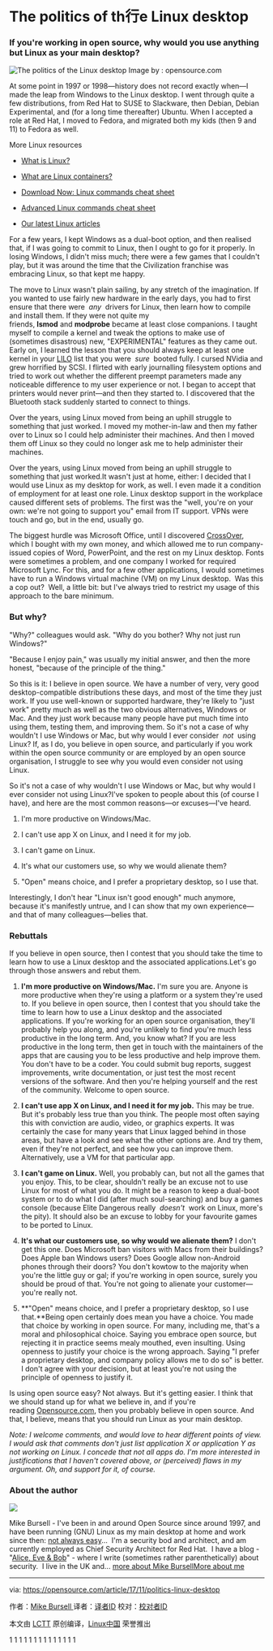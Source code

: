 The politics of th行e Linux desktop
============================================================

### If you're working in open source, why would you use anything but Linux as your main desktop?

 
![The politics of the Linux desktop](https://opensource.com/sites/default/files/styles/image-full-size/public/lead-images/BUSINESS_networks.png?itok=XasNXxKs "The politics of the Linux desktop")
Image by : opensource.com

At some point in 1997 or 1998—history does not record exactly when—I made the leap from Windows to the Linux desktop. I went through quite a few distributions, from Red Hat to SUSE to Slackware, then Debian, Debian Experimental, and (for a long time thereafter) Ubuntu. When I accepted a role at Red Hat, I moved to Fedora, and migrated both my kids (then 9 and 11) to Fedora as well.

More Linux resources

*   [What is Linux?][1]

*   [What are Linux containers?][2]

*   [Download Now: Linux commands cheat sheet][3]

*   [Advanced Linux commands cheat sheet][4]

*   [Our latest Linux articles][5]

For a few years, I kept Windows as a dual-boot option, and then realised that, if I was going to commit to Linux, then I ought to go for it properly. In losing Windows, I didn't miss much; there were a few games that I couldn't play, but it was around the time that the Civilization franchise was embracing Linux, so that kept me happy.

The move to Linux wasn't plain sailing, by any stretch of the imagination. If you wanted to use fairly new hardware in the early days, you had to first ensure that there were  _any_  drivers for Linux, then learn how to compile and install them. If they were not quite my friends, **lsmod** and **modprobe** became at least close companions. I taught myself to compile a kernel and tweak the options to make use of (sometimes disastrous) new, "EXPERIMENTAL" features as they came out. Early on, I learned the lesson that you should always keep at least one kernel in your [LILO][12] list that you were  _sure_  booted fully. I cursed NVidia and grew horrified by SCSI. I flirted with early journalling filesystem options and tried to work out whether the different preempt parameters made any noticeable difference to my user experience or not. I began to accept that printers would never print—and then they started to. I discovered that the Bluetooth stack suddenly started to connect to things.

Over the years, using Linux moved from being an uphill struggle to something that just worked. I moved my mother-in-law and then my father over to Linux so I could help administer their machines. And then I moved them off Linux so they could no longer ask me to help administer their machines.

Over the years, using Linux moved from being an uphill struggle to something that just worked.It wasn't just at home, either: I decided that I would use Linux as my desktop for work, as well. I even made it a condition of employment for at least one role. Linux desktop support in the workplace caused different sets of problems. The first was the "well, you're on your own: we're not going to support you" email from IT support. VPNs were touch and go, but in the end, usually go.

The biggest hurdle was Microsoft Office, until I discovered [CrossOver][13], which I bought with my own money, and which allowed me to run company-issued copies of Word, PowerPoint, and the rest on my Linux desktop. Fonts were sometimes a problem, and one company I worked for required Microsoft Lync. For this, and for a few other applications, I would sometimes have to run a Windows virtual machine (VM) on my Linux desktop.  Was this a cop out?  Well, a little bit: but I've always tried to restrict my usage of this approach to the bare minimum.

### But why?

"Why?" colleagues would ask. "Why do you bother? Why not just run Windows?"

"Because I enjoy pain," was usually my initial answer, and then the more honest, "because of the principle of the thing."

So this is it: I believe in open source. We have a number of very, very good desktop-compatible distributions these days, and most of the time they just work. If you use well-known or supported hardware, they're likely to "just work" pretty much as well as the two obvious alternatives, Windows or Mac. And they just work because many people have put much time into using them, testing them, and improving them. So it's not a case of why wouldn't I use Windows or Mac, but why would I ever consider  _not_  using Linux? If, as I do, you believe in open source, and particularly if you work within the open source community or are employed by an open source organisation, I struggle to see why you would even consider not using Linux.

So it's not a case of why wouldn't I use Windows or Mac, but why would I ever consider not using Linux?I've spoken to people about this (of course I have), and here are the most common reasons—or excuses—I've heard.

1.  I'm more productive on Windows/Mac.

2.  I can't use app X on Linux, and I need it for my job.

3.  I can't game on Linux.

4.  It's what our customers use, so why we would alienate them?

5.  "Open" means choice, and I prefer a proprietary desktop, so I use that.

Interestingly, I don't hear "Linux isn't good enough" much anymore, because it's manifestly untrue, and I can show that my own experience—and that of many colleagues—belies that.

### Rebuttals

If you believe in open source, then I contest that you should take the time to learn how to use a Linux desktop and the associated applications.Let's go through those answers and rebut them.

1.  **I'm more productive on Windows/Mac.** I'm sure you are. Anyone is more productive when they're using a platform or a system they're used to. If you believe in open source, then I contest that you should take the time to learn how to use a Linux desktop and the associated applications. If you're working for an open source organisation, they'll probably help you along, and you're unlikely to find you're much less productive in the long term. And, you know what? If you are less productive in the long term, then get in touch with the maintainers of the apps that are causing you to be less productive and help improve them. You don't have to be a coder. You could submit bug reports, suggest improvements, write documentation, or just test the most recent versions of the software. And then you're helping yourself and the rest of the community. Welcome to open source.

1.  **I can't use app X on Linux, and I need it for my job.** This may be true. But it's probably less true than you think. The people most often saying this with conviction are audio, video, or graphics experts. It was certainly the case for many years that Linux lagged behind in those areas, but have a look and see what the other options are. And try them, even if they're not perfect, and see how you can improve them. Alternatively, use a VM for that particular app.

1.  **I can't game on Linux.** Well, you probably can, but not all the games that you enjoy. This, to be clear, shouldn't really be an excuse not to use Linux for most of what you do. It might be a reason to keep a dual-boot system or to do what I did (after much soul-searching) and buy a games console (because Elite Dangerous really  _doesn't_  work on Linux, more's the pity). It should also be an excuse to lobby for your favourite games to be ported to Linux.

1.  **It's what our customers use, so why would we alienate them?** I don't get this one. Does Microsoft ban visitors with Macs from their buildings? Does Apple ban Windows users? Does Google allow non-Android phones through their doors? You don't kowtow to the majority when you're the little guy or gal; if you're working in open source, surely you should be proud of that. You're not going to alienate your customer—you're really not.

1.  **"Open" means choice, and I prefer a proprietary desktop, so I use that.**Being open certainly does mean you have a choice. You made that choice by working in open source. For many, including me, that's a moral and philosophical choice. Saying you embrace open source, but rejecting it in practice seems mealy mouthed, even insulting. Using openness to justify your choice is the wrong approach. Saying "I prefer a proprietary desktop, and company policy allows me to do so" is better. I don't agree with your decision, but at least you're not using the principle of openness to justify it.

Is using open source easy? Not always. But it's getting easier. I think that we should stand up for what we believe in, and if you're reading [Opensource.com][14], then you probably believe in open source. And that, I believe, means that you should run Linux as your main desktop.

 _Note: I welcome comments, and would love to hear different points of view. I would ask that comments don't just list application X or application Y as not working on Linux. I concede that not all apps do. I'm more interested in justifications that I haven't covered above, or (perceived) flaws in my argument. Oh, and support for it, of course._ 


### About the author

 [![](https://opensource.com/sites/default/files/styles/profile_pictures/public/pictures/2017-05-10_0129.jpg?itok=Uh-eKFhx)][15] 
 
 Mike Bursell - I've been in and around Open Source since around 1997, and have been running (GNU) Linux as my main desktop at home and work since then: [not always easy][7]...  I'm a security bod and architect, and am currently employed as Chief Security Architect for Red Hat.  I have a blog - "[Alice, Eve & Bob][8]" - where I write (sometimes rather parenthetically) about security.  I live in the UK and... [more about Mike Bursell][9][More about me][10]

--------------------------------------------------------------------------------

via: https://opensource.com/article/17/11/politics-linux-desktop

作者：[Mike Bursell ][a]
译者：[译者ID](https://github.com/译者ID)
校对：[校对者ID](https://github.com/校对者ID)

本文由 [LCTT](https://github.com/LCTT/TranslateProject) 原创编译，[Linux中国](https://linux.cn/) 荣誉推出

[a]:https://opensource.com/users/mikecamel
[1]:https://opensource.com/resources/what-is-linux?intcmp=70160000000h1jYAAQ&utm_source=intcallout&utm_campaign=linuxcontent
[2]:https://opensource.com/resources/what-are-linux-containers?intcmp=70160000000h1jYAAQ&utm_source=intcallout&utm_campaign=linuxcontent
[3]:https://developers.redhat.com/promotions/linux-cheatsheet/?intcmp=70160000000h1jYAAQ&utm_source=intcallout&utm_campaign=linuxcontent
[4]:https://developers.redhat.com/cheat-sheet/advanced-linux-commands-cheatsheet?intcmp=70160000000h1jYAAQ&utm_source=intcallout&utm_campaign=linuxcontent
[5]:https://opensource.com/tags/linux?intcmp=70160000000h1jYAAQ&utm_source=intcallout&utm_campaign=linuxcontent
[6]:https://opensource.com/article/17/11/politics-linux-desktop?rate=do69ixoNzK0yg3jzFk0bc6ZOBsIUcqTYv6FwqaVvzUA
[7]:https://opensource.com/article/17/11/politics-linux-desktop
[8]:https://aliceevebob.com/
[9]:https://opensource.com/users/mikecamel
[10]:https://opensource.com/users/mikecamel
[11]:https://opensource.com/user/105961/feed
[12]:https://en.wikipedia.org/wiki/LILO_(boot_loader)
[13]:https://en.wikipedia.org/wiki/CrossOver_(software)
[14]:https://opensource.com/
[15]:https://opensource.com/users/mikecamel
[16]:https://opensource.com/users/mikecamel
[17]:https://opensource.com/users/mikecamel
[18]:https://opensource.com/article/17/11/politics-linux-desktop#comments
[19]:https://opensource.com/tags/linux
1
1
1
1
1
1
1
1
1
1
1
1
1
1
